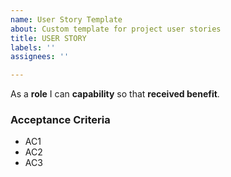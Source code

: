 ```yaml
---
name: User Story Template
about: Custom template for project user stories
title: USER STORY
labels: ''
assignees: ''

---
```


As a **role** I can **capability** so that **received benefit**.

### Acceptance Criteria
- AC1
- AC2
- AC3
